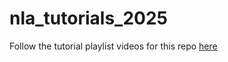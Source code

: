 # nla_tutorials_2025
Follow the tutorial playlist videos for this repo [here](https://www.youtube.com/playlist?list=PLE1xcIDhtemEJrXzQQlapEOYnZmYANZoZ) 